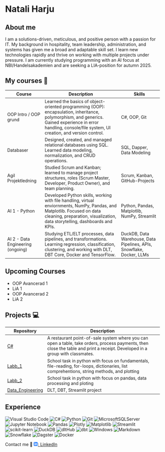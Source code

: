 
# Natali Harju

## About me
I am a solutions-driven, meticulous, and positive person with a passion for IT. My background in hospitality, team leadership, administration, and systems has given me a broad and adaptable skill set. I learn new technologies rapidly and thrive on working with multiple projects under pressure. I am currently studying programming with an AI focus at NBI/Handelsakademien and are seeking a LIA-position for autumn 2025.

## My courses :briefcase:
| Course                           |        Description  | Skills                                                                |
| ------------------------------------- | --------------------------------|------------------------------------------------------------------------------------------------------------------------------------------------------------------------------------------------------------ | 
| OOP Intro / OOP grund            | Learned the basics of object-oriented programming (OOP): encapsulation, inheritance, polymorphism, and generics. Gained experience in error handling, console/file system, UI creation, and version control. | C#, OOP, Git                                                          |
| Databaser                        | Designed, created, and managed relational databases using SQL. Learned data modeling, normalization, and CRUD operations.                                                                                    | SQL, Dapper, Data Modeling                                            |
| Agil Projektledning              | Studied Scrum and Kanban; learned to manage project structures, roles (Scrum Master, Developer, Product Owner), and team planning.                                                                           | Scrum, Kanban, GitHub-Projects                                        |
| AI 1 - Python                    | Developed Python skills, working with file handling, virtual enviornments, NumPy, Pandas, and Matplotlib. Focused on data cleaning, preparation, visualization, data storytelling, dashboards and KPIs.      | Python, Pandas, Matplotlib, NumPy, Streamlit                          |
| AI 2 - Data Engineering (ongoing) | Studying ETL/ELT processes, data pipelines, and transformations. Learning regression, classification, clustering, and working with DLT, DBT Core, Docker and TensorFlow.                                     | DuckDB, Data Warehouse, Data Pipelines, APIs, Snowflake, Docker, LLMs |
## Upcoming Courses
- OOP Avancerad 1      
- LiA 1 
- OOP Avancerad 2 
- LiA 2 

## Projects :computer:


| Repository | Description |
| ----------- | --------------- |
| [C#] | A restaurant point-of-sale system where you can open a table, take orders, process payments, then close the table and print a receipt. Developed in a group with classmates. |
| [Labb_1] | School task in python with focus on fundamentals, file-reading, for-loops, dictionaries, list comprehentions, string methods, and plotting |
| [Labb_2] | School task in python with focus on pandas, data processing and ploting |
| [Data_Engineering] | DLT, DBT, Streamlit project |

[Labb_1]: https://github.com/Natali-Dev/Labb_1.git      
[Labb_2]: https://github.com/Natali-Dev/Labb_2.git  
[C#]: https://github.com/Natali-Dev/Csharp.git  
[Data_Engineering]: https://github.com/Natali-Dev/07_data_engineering.git   

## Experience

![Visual Studio Code](https://img.shields.io/badge/Visual%20Studio%20Code-0078d7.svg?style=for-the-badge&logo=visual-studio-code&logoColor=white)
![C#](https://img.shields.io/badge/c%23-%23239120.svg?style=for-the-badge&logo=csharp&logoColor=white)
![Python](https://img.shields.io/badge/python-3670A0?style=for-the-badge&logo=python&logoColor=ffdd54)
![Git](https://img.shields.io/badge/git-%23F05033.svg?style=for-the-badge&logo=git&logoColor=white)
![MicrosoftSQLServer](https://img.shields.io/badge/Microsoft%20SQL%20Server-CC2927?style=for-the-badge&logo=microsoft%20sql%20server&logoColor=white)
![Jupyter Notebook](https://img.shields.io/badge/jupyter-%23FA0F00.svg?style=for-the-badge&logo=jupyter&logoColor=white)
![Pandas](https://img.shields.io/badge/pandas-%23150458.svg?style=for-the-badge&logo=pandas&logoColor=white)
![Plotly](https://img.shields.io/badge/Plotly-%233F4F75.svg?style=for-the-badge&logo=plotly&logoColor=white)
![Matplotlib](https://img.shields.io/badge/Matplotlib-%23ffffff.svg?style=for-the-badge&logo=Matplotlib&logoColor=black)
![Streamlit](https://img.shields.io/badge/Streamlit-%23FE4B4B.svg?style=for-the-badge&logo=streamlit&logoColor=white)
![scikit-learn](https://img.shields.io/badge/scikit--learn-%23F7931E.svg?style=for-the-badge&logo=scikit-learn&logoColor=white)
![DuckDB](https://img.shields.io/badge/DuckDB-FFD700?style=for-the-badge&labelColor=000000)
![dltHub](https://img.shields.io/badge/dltHub-00AEEF?style=for-the-badge&logoColor=white)
![dbt](https://img.shields.io/badge/dbt-FF694B?style=for-the-badge&logo=dbt&logoColor=white)
![Windows](https://img.shields.io/badge/Windows-0078D6?style=for-the-badge&logo=windows&logoColor=white)
![Markdown](https://img.shields.io/badge/markdown-%23000000.svg?style=for-the-badge&logo=markdown&logoColor=white)
![Snowflake](https://img.shields.io/badge/snowflake-%2329B5E8.svg?style=for-the-badge&logo=snowflake&logoColor=white)
![Dagster](https://img.shields.io/badge/Dagster-3B27C1?style=for-the-badge&logo=dagster&logoColor=white)
![Docker](https://img.shields.io/badge/docker-%230db7ed.svg?style=for-the-badge&logo=docker&logoColor=white)

<!-- 
![TensorFlow](https://img.shields.io/badge/TensorFlow-%23FF6F00.svg?style=for-the-badge&logo=TensorFlow&logoColor=white) -->

Contact me 📱
[![linkedIn icon](assets/linkedIn-icon.png): LinkedIn][linkedin]

[linkedin]: https://www.linkedin.com/in/natali-harju/

<!--
**Natali-Dev/Natali-Dev** is a ✨ _special_ ✨ repository because its `README.md` (this file) appears on your GitHub profile.

Here are some ideas to get you started:

- 🔭 I’m currently working on ...
- 🌱 I’m currently learning ...
- 👯 I’m looking to collaborate on ...
- 🤔 I’m looking for help with ...
- 💬 Ask me about ...
- 📫 How to reach me: ...
- 😄 Pronouns: ...
- ⚡ Fun fact: ...
-->
